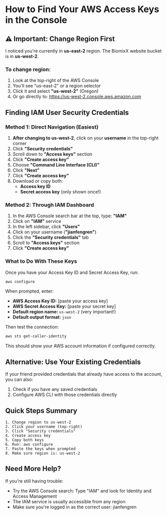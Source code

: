 # How to Find Your AWS Access Keys in the Console

## ⚠️ Important: Change Region First

I noticed you're currently in **us-east-2** region. The BiomixX website bucket is in **us-west-2**. 

### To change region:
1. Look at the top-right of the AWS Console
2. You'll see "us-east-2" or a region selector
3. Click it and select **"us-west-2"** (Oregon)
4. Or go directly to: https://us-west-2.console.aws.amazon.com

## Finding IAM User Security Credentials

### Method 1: Direct Navigation (Easiest)

1. **After changing to us-west-2**, click on your **username** in the top-right corner
2. Click **"Security credentials"**
3. Scroll down to **"Access keys"** section
4. Click **"Create access key"**
5. Choose **"Command Line Interface (CLI)"**
6. Click **"Next"**
7. Click **"Create access key"**
8. Download or copy both:
   - **Access key ID**
   - **Secret access key** (only shown once!)

### Method 2: Through IAM Dashboard

1. In the AWS Console search bar at the top, type: **"IAM"**
2. Click on **"IAM"** service
3. In the left sidebar, click **"Users"**
4. Click on your username (**"jianfengren"**)
5. Click the **"Security credentials"** tab
6. Scroll to **"Access keys"** section
7. Click **"Create access key"**

### What to Do With These Keys

Once you have your Access Key ID and Secret Access Key, run:

```bash
aws configure
```

When prompted, enter:
- **AWS Access Key ID:** [paste your access key]
- **AWS Secret Access Key:** [paste your secret key]
- **Default region name:** `us-west-2` (very important!)
- **Default output format:** `json`

Then test the connection:

```bash
aws sts get-caller-identity
```

This should show your AWS account information if configured correctly.

## Alternative: Use Your Existing Credentials

If your friend provided credentials that already have access to the account, you can also:

1. Check if you have any saved credentials
2. Configure AWS CLI with those credentials directly

## Quick Steps Summary

```
1. Change region to us-west-2
2. Click your username (top-right)
3. Click "Security credentials"
4. Create access key
5. Copy both keys
6. Run: aws configure
7. Paste the keys when prompted
8. Make sure region is: us-west-2
```

## Need More Help?

If you're still having trouble:
- Try the AWS Console search: Type "IAM" and look for Identity and Access Management
- The IAM service is usually accessible from any region
- Make sure you're logged in as the correct user: jianfengren



